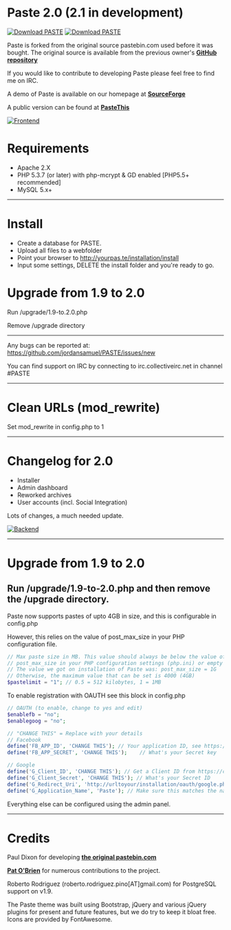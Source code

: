 # Paste 2.0 (2.1 in development)
[![Download PASTE](https://img.shields.io/sourceforge/dw/phpaste.svg)](https://sourceforge.net/projects/phpaste/files/latest/download)
[![Download PASTE](https://img.shields.io/sourceforge/dt/phpaste.svg)](https://sourceforge.net/projects/phpaste/files/latest/download)

Paste is forked from the original source pastebin.com used before it was bought.
The original source is available from the previous owner's **[GitHub repository](https://github.com/lordelph/pastebin)**

If you would like to contribute to developing Paste please feel free to find me on IRC.

A demo of Paste is available on our homepage at **[SourceForge](https://phpaste.sourceforge.io/demo)**

A public version can be found at **[PasteThis](http://pastethis.in)**

[![Frontend](http://i.imgur.com/z6MVaES.png)](http://pastethis.in/)

Requirements
===
* Apache 2.X
* PHP 5.3.7 (or later) with php-mcrypt & GD enabled [PHP5.5+ recommended]
* MySQL 5.x+

---

Install
===
* Create a database for PASTE.
* Upload all files to a webfolder
* Point your browser to http://yourpas.te/installation/install
* Input some settings, DELETE the install folder and you're ready to go.

Upgrade from 1.9 to 2.0
===
Run /upgrade/1.9-to.2.0.php

Remove /upgrade directory

---

Any bugs can be reported at:
https://github.com/jordansamuel/PASTE/issues/new

You can find support on IRC by connecting to irc.collectiveirc.net in channel #PASTE

---
Clean URLs (mod_rewrite)
===
Set mod_rewrite in config.php to 1

---
Changelog for 2.0
===
* Installer
* Admin dashboard
* Reworked archives
* User accounts (incl. Social Integration)

Lots of changes, a much needed update.

[![Backend](http://i.imgur.com/aP3FxGq.png)](http://pastethis.in/)

---
Upgrade from 1.9 to 2.0
===
Run /upgrade/1.9-to-2.0.php
and then remove the /upgrade directory.
---
Paste now supports pastes of upto 4GB in size, and this is configurable in config.php

However, this relies on the value of post_max_size in your PHP configuration file.

```php
// Max paste size in MB. This value should always be below the value of
// post_max_size in your PHP configuration settings (php.ini) or empty errors will occur.
// The value we got on installation of Paste was: post_max_size = 1G
// Otherwise, the maximum value that can be set is 4000 (4GB)
$pastelimit = "1"; // 0.5 = 512 kilobytes, 1 = 1MB
```

To enable registration with OAUTH see this block in config.php

```php
// OAUTH (to enable, change to yes and edit)
$enablefb = "no";
$enablegoog = "no";

// "CHANGE THIS" = Replace with your details
// Facebook
define('FB_APP_ID', 'CHANGE THIS'); // Your application ID, see https://developers.facebook.com/docs/apps/register
define('FB_APP_SECRET', 'CHANGE THIS');    // What's your Secret key

// Google 
define('G_Client_ID', 'CHANGE THIS'); // Get a Client ID from https://console.developers.google.com/projectselector/apis/library
define('G_Client_Secret', 'CHANGE THIS'); // What's your Secret ID
define('G_Redirect_Uri', 'http://urltoyour/installation/oauth/google.php'); // Leave this as is
define('G_Application_Name', 'Paste'); // Make sure this matches the name of your application
```

Everything else can be configured using the admin panel.

---


Credits
===
Paul Dixon for developing **[the original pastebin.com](https://github.com/lordelph/pastebin)**

**[Pat O'Brien](https://github.com/poblabs)** for numerous contributions to the project.

Roberto Rodriguez (roberto.rodriguez.pino[AT]gmail.com) for PostgreSQL support on v1.9.

The Paste theme was built using Bootstrap, jQuery and various jQuery plugins for
present and future features, but we do try to keep it bloat free.
Icons are provided by FontAwesome.
